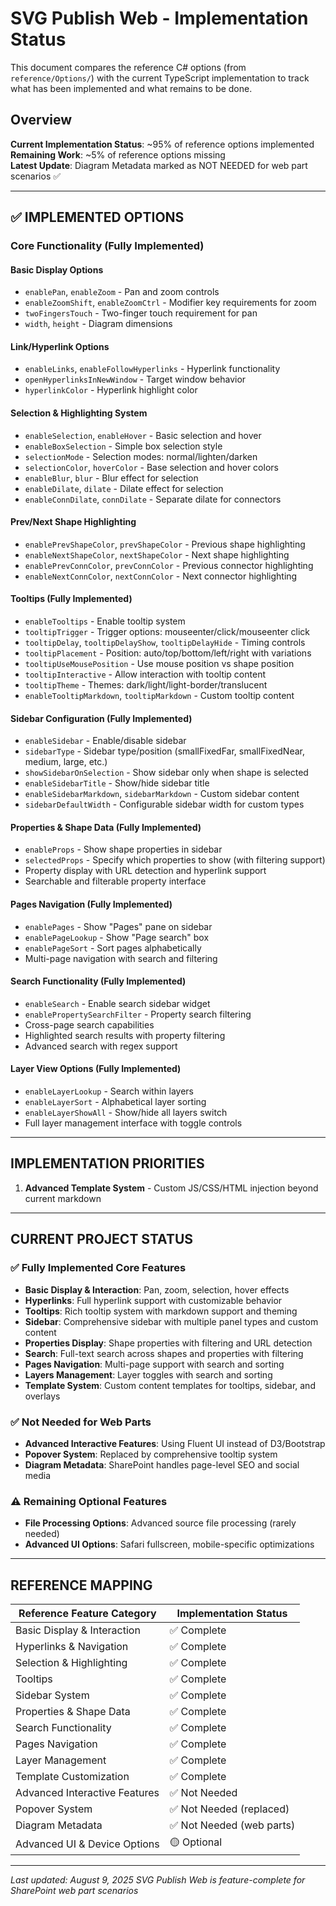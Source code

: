 # SVG Publish Web - Implementation Status

This document compares the reference C# options (from `reference/Options/`) with the current TypeScript implementation to track what has been implemented and what remains to be done.

## Overview

**Current Implementation Status**: ~95% of reference options implemented  
**Remaining Work**: ~5% of reference options missing  
**Latest Update**: Diagram Metadata marked as NOT NEEDED for web part scenarios ✅

---

## ✅ **IMPLEMENTED OPTIONS**

### **Core Functionality (Fully Implemented)**

#### **Basic Display Options**

- `enablePan`, `enableZoom` - Pan and zoom controls
- `enableZoomShift`, `enableZoomCtrl` - Modifier key requirements for zoom
- `twoFingersTouch` - Two-finger touch requirement for pan
- `width`, `height` - Diagram dimensions

#### **Link/Hyperlink Options**

- `enableLinks`, `enableFollowHyperlinks` - Hyperlink functionality
- `openHyperlinksInNewWindow` - Target window behavior
- `hyperlinkColor` - Hyperlink highlight color

#### **Selection & Highlighting System**

- `enableSelection`, `enableHover` - Basic selection and hover
- `enableBoxSelection` - Simple box selection style
- `selectionMode` - Selection modes: normal/lighten/darken
- `selectionColor`, `hoverColor` - Base selection and hover colors
- `enableBlur`, `blur` - Blur effect for selection
- `enableDilate`, `dilate` - Dilate effect for selection
- `enableConnDilate`, `connDilate` - Separate dilate for connectors

#### **Prev/Next Shape Highlighting**

- `enablePrevShapeColor`, `prevShapeColor` - Previous shape highlighting
- `enableNextShapeColor`, `nextShapeColor` - Next shape highlighting
- `enablePrevConnColor`, `prevConnColor` - Previous connector highlighting
- `enableNextConnColor`, `nextConnColor` - Next connector highlighting

#### **Tooltips (Fully Implemented)**

- `enableTooltips` - Enable tooltip system
- `tooltipTrigger` - Trigger options: mouseenter/click/mouseenter click
- `tooltipDelay`, `tooltipDelayShow`, `tooltipDelayHide` - Timing controls
- `tooltipPlacement` - Position: auto/top/bottom/left/right with variations
- `tooltipUseMousePosition` - Use mouse position vs shape position
- `tooltipInteractive` - Allow interaction with tooltip content
- `tooltipTheme` - Themes: dark/light/light-border/translucent
- `enableTooltipMarkdown`, `tooltipMarkdown` - Custom tooltip content

#### **Sidebar Configuration (Fully Implemented)**

- `enableSidebar` - Enable/disable sidebar
- `sidebarType` - Sidebar type/position (smallFixedFar, smallFixedNear, medium, large, etc.)
- `showSidebarOnSelection` - Show sidebar only when shape is selected
- `enableSidebarTitle` - Show/hide sidebar title
- `enableSidebarMarkdown`, `sidebarMarkdown` - Custom sidebar content
- `sidebarDefaultWidth` - Configurable sidebar width for custom types

#### **Properties & Shape Data (Fully Implemented)**

- `enableProps` - Show shape properties in sidebar
- `selectedProps` - Specify which properties to show (with filtering support)
- Property display with URL detection and hyperlink support
- Searchable and filterable property interface

#### **Pages Navigation (Fully Implemented)**

- `enablePages` - Show "Pages" pane on sidebar
- `enablePageLookup` - Show "Page search" box  
- `enablePageSort` - Sort pages alphabetically
- Multi-page navigation with search and filtering

#### **Search Functionality (Fully Implemented)**

- `enableSearch` - Enable search sidebar widget
- `enablePropertySearchFilter` - Property search filtering
- Cross-page search capabilities
- Highlighted search results with property filtering
- Advanced search with regex support

#### **Layer View Options (Fully Implemented)**

- `enableLayerLookup` - Search within layers
- `enableLayerSort` - Alphabetical layer sorting
- `enableLayerShowAll` - Show/hide all layers switch
- Full layer management interface with toggle controls

---

## **IMPLEMENTATION PRIORITIES**

1. **Advanced Template System** - Custom JS/CSS/HTML injection beyond current markdown

---

## **CURRENT PROJECT STATUS**

### **✅ Fully Implemented Core Features**

- **Basic Display & Interaction**: Pan, zoom, selection, hover effects
- **Hyperlinks**: Full hyperlink support with customizable behavior
- **Tooltips**: Rich tooltip system with markdown support and theming
- **Sidebar**: Comprehensive sidebar with multiple panel types and custom content
- **Properties Display**: Shape properties with filtering and URL detection
- **Search**: Full-text search across shapes and properties with filtering
- **Pages Navigation**: Multi-page support with search and sorting
- **Layers Management**: Layer toggles with search and sorting
- **Template System**: Custom content templates for tooltips, sidebar, and overlays

### **✅ Not Needed for Web Parts**

- **Advanced Interactive Features**: Using Fluent UI instead of D3/Bootstrap
- **Popover System**: Replaced by comprehensive tooltip system
- **Diagram Metadata**: SharePoint handles page-level SEO and social media

### **⚠️ Remaining Optional Features**

- **File Processing Options**: Advanced source file processing (rarely needed)
- **Advanced UI Options**: Safari fullscreen, mobile-specific optimizations

---

## **REFERENCE MAPPING**

| Reference Feature Category | Implementation Status |
|---|---|
| Basic Display & Interaction | ✅ Complete |
| Hyperlinks & Navigation | ✅ Complete |
| Selection & Highlighting | ✅ Complete |
| Tooltips | ✅ Complete |
| Sidebar System | ✅ Complete |
| Properties & Shape Data | ✅ Complete |
| Search Functionality | ✅ Complete |
| Pages Navigation | ✅ Complete |
| Layer Management | ✅ Complete |
| Template Customization | ✅ Complete |
| Advanced Interactive Features | ✅ Not Needed |
| Popover System | ✅ Not Needed (replaced) |
| Diagram Metadata | ✅ Not Needed (web parts) |
| Advanced UI & Device Options | 🟡 Optional |

---

*Last updated: August 9, 2025*
*SVG Publish Web is feature-complete for SharePoint web part scenarios*
